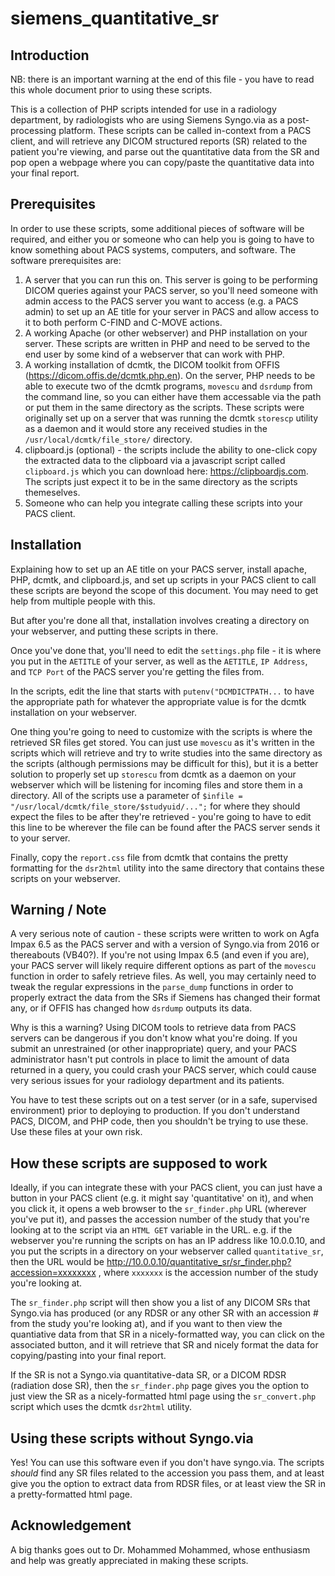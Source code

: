 # siemens_quantitative_sr
## Introduction
NB: there is an important warning at the end of this file - you have to read this whole document prior to using these scripts. 

This is a collection of PHP scripts intended for use in a radiology department, by radiologists who are using Siemens Syngo.via as a post-processing platform.  These scripts can be called in-context from a PACS client, and will retrieve any DICOM structured reports (SR) related to the patient you're viewing, and parse out the quantitative data from the SR and pop open a webpage where you can copy/paste the quantitative data into your final report.

## Prerequisites
In order to use these scripts, some additional pieces of software will be required, and either you or someone who can help you is going to have to know something about PACS systems, computers, and software.  The software prerequisites are:

1. A server that you can run this on.  This server is going to be performing DICOM queries against your PACS server, so you'll need someone with admin access to the PACS server you want to access (e.g. a PACS admin) to set up an AE title for your server in PACS and allow access to it to both perform C-FIND and C-MOVE actions. 
2. A working Apache (or other webserver) and PHP installation on your server.  These scripts are written in PHP and need to be served to the end user by some kind of a webserver that can work with PHP.
3. A working installation of dcmtk, the DICOM toolkit from OFFIS (https://dicom.offis.de/dcmtk.php.en). On the server, PHP needs to be able to execute two of the dcmtk programs, `movescu` and `dsrdump` from the command line, so you can either have them accessable via the path or put them in the same directory as the scripts.  These scripts were originally set up on a server that was running the dcmtk `storescp` utility as a daemon and it would store any received studies in the `/usr/local/dcmtk/file_store/` directory. 
4. clipboard.js (optional) - the scripts include the ability to one-click copy the extracted data to the clipboard via a javascript script called `clipboard.js` which you can download here: https://clipboardjs.com. The scripts just expect it to be in the same directory as the scripts themeselves. 
5. Someone who can help you integrate calling these scripts into your PACS client.  

## Installation
Explaining how to set up an AE title on your PACS server, install apache, PHP, dcmtk, and clipboard.js, and set up scripts in your PACS client to call these scripts are beyond the scope of this document.  You may need to get help from multiple people with this. 

But after you're done all that, installation involves creating a directory on your webserver, and putting these scripts in there.

Once you've done that, you'll need to edit the `settings.php` file - it is where you put in the `AETITLE` of your server, as well as the `AETITLE`, `IP Address`, and `TCP Port` of the PACS server you're getting the files from. 

In the scripts, edit the line that starts with `putenv("DCMDICTPATH...` to have the appropriate path for whatever the appropriate value is for the dcmtk installation on your webserver.

One thing you're going to need to customize with the scripts is where the retrieved SR files get stored.  You can just use `movescu` as it's written in the scripts which will retrieve and try to write studies into the same directory as the scripts (although permissions may be difficult for this), but it is a better solution to properly set up `storescu` from dcmtk as a daemon on your webserver which will be listening for incoming files and store them in a directory.  All of the scripts use a parameter of `$infile = "/usr/local/dcmtk/file_store/$studyuid/...";` for where they should expect the files to be after they're retrieved - you're going to have to edit this line to be wherever the file can be found after the PACS server sends it to your server.

Finally, copy the `report.css` file from dcmtk that contains the pretty formatting for the `dsr2html` utility into the same directory that contains these scripts on your webserver. 

## Warning / Note
A very serious note of caution - these scripts were written to work on Agfa Impax 6.5 as the PACS server and with a version of Syngo.via from 2016 or thereabouts (VB40?).  If you're not using Impax 6.5 (and even if you are), your PACS server will likely require different options as part of the `movescu` function in order to safely retrieve files.  As well, you may certainly need to tweak the regular expressions in the `parse_dump` functions in order to properly extract the data from the SRs if Siemens has changed their format any, or if OFFIS has changed how `dsrdump` outputs its data. 

Why is this a warning?  Using DICOM tools to retrieve data from PACS servers can be dangerous if you don't know what you're doing.  If you submit an unrestrained (or other inappropriate) query, and your PACS administrator hasn't put controls in place to limit the amount of data returned in a query, you could crash your PACS server, which could cause very serious issues for your radiology department and its patients.

You have to test these scripts out on a test server (or in a safe, supervised environment) prior to deploying to production. If you don't understand PACS, DICOM, and PHP code, then you shouldn't be trying to use these.  Use these files at your own risk. 

## How these scripts are supposed to work
Ideally, if you can integrate these with your PACS client, you can just have a button in your PACS client (e.g. it might say 'quantitative' on it), and when you click it, it opens a web browser to the `sr_finder.php` URL (wherever you've put it), and passes the accession number of the study that you're looking at to the script via an `HTML GET` variable in the URL.  e.g. if the webserver you're running the scripts on has an IP address like 10.0.0.10, and you put the scripts in a directory on your webserver called `quantitative_sr`, then the URL would be http://10.0.0.10/quantitative_sr/sr_finder.php?accession=xxxxxxxx , where `xxxxxxx` is the accession number of the study you're looking at.

The `sr_finder.php` script will then show you a list of any DICOM SRs that Syngo.via has produced (or any RDSR or any other SR with an accession # from the study you're looking at), and if you want to then view the quantiative data from that SR in a nicely-formatted way, you can click on the associated button, and it will retrieve that SR and nicely format the data for copying/pasting into your final report. 

If the SR is not a Syngo.via quantitative-data SR, or a DICOM RDSR (radiation dose SR), then the `sr_finder.php` page gives you the option to just view the SR as a nicely-formatted html page using the `sr_convert.php` script which uses the dcmtk `dsr2html` utility. 

## Using these scripts without Syngo.via
Yes! You can use this software even if you don't have syngo.via.  The scripts *should* find any SR files related to the accession you pass them, and at least give you the option to extract data from RDSR files, or at least view the SR in a pretty-formatted html page.

## Acknowledgement
A big thanks goes out to Dr. Mohammed Mohammed, whose enthusiasm and help was greatly appreciated in making these scripts.  
